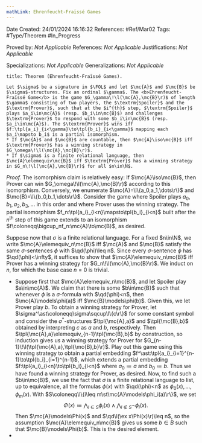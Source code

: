 ```yaml
---
mathLink: Ehrenfeucht-Fraïssé Games
---
```


<div class="topSpace"></div>

Date Created: 24/01/2024 16:16:32
References: #Ref/Mar02
Tags: #Type/Theorem #In_Progress

Proved by: <i>Not Applicable</i>
References: <i>Not Applicable</i>
Justifications: <i>Not Applicable</i>

Specializations: <i>Not Applicable</i>
Generalizations: <i>Not Applicable</i>

``` ad-Theorem
title: Theorem (Ehrenfeucht-Fraïssé Games).

Let $\sigma$ be a signature in $\FOL$ and let $\mc{A}$ and $\mc{B}$ be $\sigma$-structures. Fix an ordinal $\gamma$. The <b>Ehrenfeucht-Fraïssé Game</b> is the game $G_\gamma\!\l(\mc{A},\mc{B}\r)$ of length $\gamma$ consisting of two players, the $\textrm{Spoiler}$ and the $\textrm{Prover}$, such that at the $i^{th}$ step, $\textrm{Spoiler}$ plays $a_i\in\mc{A}$ (resp. $b_i\in\mc{B}$) and challenges $\textrm{Prover}$ to respond with some $b_i\in\mc{B}$ (resp. $a_i\in\mc{A}$). The $\textrm{Prover}$ wins iff $f:\tpl{a_i}_{i<\gamma}\to\tpl{b_i}_{i<\gamma}$ mapping each $a_i\mapsto b_i$ is a partial isomorphism.
* If $\mc{A}$ and $\mc{B}$ are countable, then $\mc{A}\iso\mc{B}$ iff $\textrm{Prover}$ has a winning strategy in $G_\omega\!\l(\mc{A},\mc{B}\r)$.
* If $\sigma$ is a finite relational language, then $\mc{A}\elemequiv\mc{B}$ iff $\textrm{Prover}$ has a winning strategy in $G_n\!\l(\mc{A},\mc{B}\r)$ for all $n\in\N$.

```

<i>Proof.</i> The isomorphism claim is relatively easy: If $\mc{A}\iso\mc{B}$, then $\textrm{Prover}$ can win $G_\omega\!\l(\mc{A},\mc{B}\r)$ according to this isomorphism. Conversely, we enumerate $\mc{A}=\l\{a_0,a_1,\dots\r\}$ and $\mc{B}=\l\{b_0,b_1,\dots\r\}$. Consider the game where $\textrm{Spoiler}$ plays $a_0,b_1,a_2,b_3,\dots$ in this order and where $\textrm{Prover}$ uses the winning strategy. The partial isomorphism $f_n:\tpl{a_i}_{i<n}\mapsto\tpl{b_i}_{i<n}$ built after the $n^\textrm{th}$ step of this game extends to an isomorphism $f\coloneqq\bigcup_nf_n:\mc{A}\to\mc{B}$, as desired.

Suppose now that $\sigma$ is a finite relational language. For a fixed $n\in\N$, we write $\mc{A}\elemequiv_n\mc{B}$ iff $\mc{A}$ and $\mc{B}$ satisfy the same $\sigma$-sentences $\phi$ with $\qd(\phi)\leq n$. Since every $\sigma$-sentence $\phi$ has $\qd(\phi)<\infty$, it suffices to show that $\mc{A}\elemequiv_n\mc{B}$ iff $\textrm{Prover}$ has a winning strategy for $G_n\!\l(\mc{A},\mc{B}\r)$. We induct on $n$, for which the base case $n=0$ is trivial.
* Suppose first that $\mc{A}\elemequiv_n\mc{B}$, and let $\textrm{Spoiler}$ play $a\in\mc{A}$. We claim that there is some $b\in\mc{B}$ such that whenever $\phi$ is a $\sigma$-formula with $\qd(\phi)<n$, then $\mc{A}\models\phi(a)$ iff $\mc{B}\models\phi(b)$. Given this, we let $\textrm{Prover}$ play $b$. To obtain a winning strategy for $\textrm{Prover}$, let $\sigma^\ast\coloneqq\sigma\sqcup\l\{c\r\}$ for some constant symbol and consider the $\sigma^\ast$-structures $\tpl{\mc{A},a}$ and $\tpl{\mc{B},b}$ obtained by interpreting $c$ as $a$ and $b$, respectively. Then $\tpl{\mc{A},a}\elemequiv_{n-1}\tpl{\mc{B},b}$ by construction, so induction gives us a winning strategy for $\textrm{Prover}$ for $G_{n-1}\!\l(\tpl{\mc{A},a},\tpl{\mc{B},b}\r)$. Play out this game using this winning strategy to obtain a partial embedding $f^\ast:\tpl{a_i}_{i=1}^{n-1}\to\tpl{b_i}_{i=1}^{n-1}$, which extends a partial embedding $f:\tpl{a_i}_{i<n}\to\tpl{b_i}_{i<n}$ where $a_0\coloneqq a$ and $b_0\coloneqq b$. Thus we have found a winning strategy for $\textrm{Prover}$, as desired. Now, to find such a $b\in\mc{B}$, we use the fact that $\sigma$ is a finite relational language to list, up to equivalence, all the formulas $\phi(x)$ with $\qd(\phi)<n$ as $\phi_0(x),\dots,\phi_m(x)$. With $S\coloneqq\l\{i\leq m\st\mc{A}\models\phi_i(a)\r\}$, we set
$$\begin{equation}
    \Phi(x)\coloneqq\bigwedge_{i\in S}\phi_i(x)\land\bigwedge_{i\not\in S}\lnot\phi_i(x).
\end{equation}$$
Then $\mc{A}\models\Phi(x)$ and $\qd\l(\ex x\Phi(x)\r)\leq n$, so the assumption $\mc{A}\elemequiv_n\mc{B}$ gives us some $b\in B$ such that $\mc{B}\models\Phi(b)$. This is the desired element.
* 
